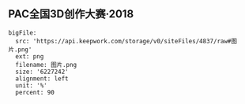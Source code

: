 ## PAC全国3D创作大赛·2018
 
```@BigFile
bigFile:
  src: 'https://api.keepwork.com/storage/v0/siteFiles/4837/raw#图片.png'
  ext: png
  filename: 图片.png
  size: '6227242'
  alignment: left
  unit: '%'
  percent: 90

```